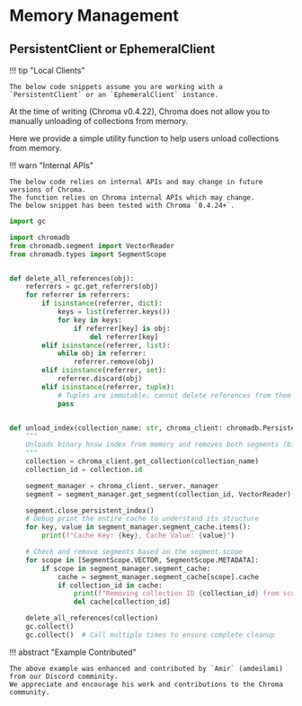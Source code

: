 # Memory Management

## PersistentClient or EphemeralClient

!!! tip "Local Clients"
    
    The below code snippets assume you are working with a `PersistentClient` or an `EphemeralClient` instance.

At the time of writing (Chroma v0.4.22), Chroma does not allow you to manually unloading of collections from memory.

Here we provide a simple utility function to help users unload collections from memory.

!!! warn "Internal APIs"

    The below code relies on internal APIs and may change in future versions of Chroma. 
    The function relies on Chroma internal APIs which may change.
    The below snippet has been tested with Chroma `0.4.24+`.



```python
import gc

import chromadb
from chromadb.segment import VectorReader
from chromadb.types import SegmentScope


def delete_all_references(obj):
    referrers = gc.get_referrers(obj)
    for referrer in referrers:
        if isinstance(referrer, dict):
            keys = list(referrer.keys())
            for key in keys:
                if referrer[key] is obj:
                    del referrer[key]
        elif isinstance(referrer, list):
            while obj in referrer:
                referrer.remove(obj)
        elif isinstance(referrer, set):
            referrer.discard(obj)
        elif isinstance(referrer, tuple):
            # Tuples are immutable; cannot delete references from them
            pass


def unload_index(collection_name: str, chroma_client: chromadb.PersistentClient, m_collection: chromadb.Collection):
    """
    Unloads binary hnsw index from memory and removes both segments (binary and metadata) from the segment cache.
    """
    collection = chroma_client.get_collection(collection_name)
    collection_id = collection.id

    segment_manager = chroma_client._server._manager
    segment = segment_manager.get_segment(collection_id, VectorReader)

    segment.close_persistent_index()
    # Debug print the entire cache to understand its structure
    for key, value in segment_manager.segment_cache.items():
        print(f"Cache Key: {key}, Cache Value: {value}")

    # Check and remove segments based on the segment scope
    for scope in [SegmentScope.VECTOR, SegmentScope.METADATA]:
        if scope in segment_manager.segment_cache:
            cache = segment_manager.segment_cache[scope].cache
            if collection_id in cache:
                print(f"Removing collection ID {collection_id} from scope {scope} in segment cache")
                del cache[collection_id]

    delete_all_references(collection)
    gc.collect()
    gc.collect()  # Call multiple times to ensure complete cleanup
```

!!! abstract "Example Contributed"

    The above example was enhanced and contributed by `Amir` (amdeilami) from our Discord comminity.
    We appreciate and encourage his work and contributions to the Chroma community.
